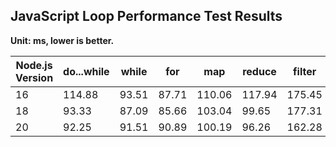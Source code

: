 ## JavaScript Loop Performance Test Results

**Unit: ms, lower is better.**

| Node.js Version | do...while | while | for | map | reduce | filter | forEach | for...of | for...in |
|----------------|-----------|-------|-----|-----|--------|--------|---------|---------|---------|
| 16 | 114.88 | 93.51 | 87.71 | 110.06 | 117.94 | 175.45 | 175.75 | 175.59 | 2152.53 |
| 18 | 93.33 | 87.09 | 85.66 | 103.04 | 99.65 | 177.31 | 163.80 | 165.52 | 2023.49 |
| 20 | 92.25 | 91.51 | 90.89 | 100.19 | 96.26 | 162.28 | 156.40 | 166.37 | 1647.26 |
